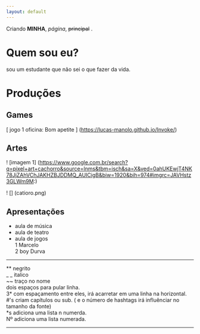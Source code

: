 ```yaml
---
layout: default
---
```


Criando **MINHA**, _página_, ~~principal~~ .

# Quem sou eu?  
sou um estudante que não sei o que fazer da vida.

# Produções

## Games

[ jogo 1 oficina: Bom apetite ]   (https://lucas-manolo.github.io/Invoke/)

## Artes

! [imagem 1] (https://www.google.com.br/search?q=pixel+art+cachorro&source=lnms&tbm=isch&sa=X&ved=0ahUKEwjT4NK78JjZAhVChJAKHZBJDDMQ_AUICigB&biw=1920&bih=974#imgrc=JAVHstz3GLWm9M:)

! [] (catioro.png)

## Apresentações

 * aula de música  
 * aula de teatro  
 * aula de jogos  
 1 Marcelo  
 2 boy Durva  
 





* * *
** negrito  
_ _ italico  
~~ traço no nome  
  dois espaços para pular linha.  
  3* com espaçamento entre eles, irá acarretar em uma linha na horizontal.  
  #'s criam capítulos ou sub. ( e o número de hashtags irá influênciar no tamanho da fonte)  
  *s adiciona uma lista n numerda.  
  Nº adiciona uma lista numerada.  
  * * *
